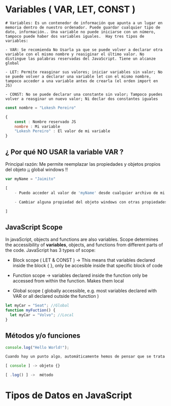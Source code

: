 # Variables ( VAR, LET, CONST )

    # Variables: Es un contenedor de información que apunta a un lugar en memoria dentro de nuestro ordenador. Puede guardar cualquier tipo de dato, información.. Una variable no puede iniciarse con un número, tampoco puede haber dos variables iguales.  Hay tres tipos de variables:

    - VAR: Se recomienda No Usarla ya que se puede volver a declarar otra variable con el mismo nombre y reasiginar el último valor. No distingue las palabras reservadas del JavaScript. Tiene un alcanze global

    - LET: Permite reasginar sus valores; iniciar variables sin valor; No se puede volver a declarar una variable let con el mismo nombre, tampoco acceder a una variable antes de crearla (el orden import en JS)

    - CONST: No se puede declarar una constante sin valor; Tampoco puedes volver a reasginar un nuevo valor; Ni declar dos constantes iguales

```javascript
const nombre = "Lokesh Pereiro"

{
    const : Nombre reservado JS
    nombre : Mi variable
    "Lokesh Pereiro" : El valor de mi variable
}
```

## ¿ Por qué NO USAR la variable VAR ?

Principal razón: Me permite reemplazar las propiedades y objetos propios del objeto ¡¡ global windows !!

```javascript
var myName = "Jaimito"

[
    - Puedo acceder al valor de 'myName' desde cualquier archivo de mi app porque la variable var se encuentra en el objeto windows.

    - Cambiar alguna propiedad del objeto windows con otras propiedades

]
```

## JavaScript Scope

In javaScript, objects and functions are also variables. Scope determines the accessibility of <b>variables</b>, objects, and functions from different parts of the code.
JavaScript has 3 types of scope:

- Block scope ( LET & CONST ) -> This means that variables declared inside the block { }, only be accesible inside that specific block of code

- Function scope -> variables declared inside the function only be accessed from within the function. Makes them local

- Global scope ( globally accessible, e.g. most variables declared with VAR or all declared outside the function )

```javascript
let myCar = "Seat"; //Global
function myFuction() {
  let myCar = "Volvo"; //Local
}
```

## Métodos y/o funciones

```javascript
console.log("Hello World!");

Cuando hay un punto algo, automáticamente hemos de pensar que se trata  de un método que ejecuta  algo y precede de un objecto.

[ console ] -> objeto {}

[ .log() ] ->  método

```

# Tipos de Datos en JavaScript
